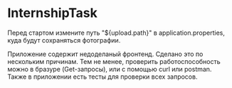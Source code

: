# InternshipTask

Перед стартом измените путь "${upload.path}" в application.properties, куда будут сохраняться фотографии.

Приложение содержит недоделаный фронтенд. Сделано это по нескольким причинам. Тем не менее, проверить работоспособность можно в бразуре (Get-запросы), или с помощью curl или postman. Также в приложении есть тесты для проверки всех запросов.
